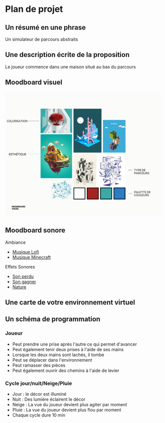 # Plan de projet

## Un résumé en une phrase 
Un simulateur de parcours abstraits

## Une description écrite de la proposition 

Le joueur commence dans une maison situé au bas du parcours



## Moodboard visuel 
![moodboard](./medias/moodboard.png)

## Moodboard sonore 
Ambiance

- [Musique Lofi](https://www.youtube.com/watch?v=n61ULEU7CO0)
- [Musique Minecraft](https://www.youtube.com/watch?v=G9sdTJGe7go)

Effets Sonores

- [Son perdu](https://www.youtube.com/watch?v=voL49uXJiV4)
- [Son gagner](https://www.youtube.com/watch?v=96YhBRqW6T4)
- [Nature]()


## Une carte de votre environnement virtuel 
## Un schéma de programmation
### Joueur
- Peut prendre une prise après l'autre ce qui permet d'avancer
- Peut également tenir deux prises à l'aide de ses mains
- Lorsque les deux mains sont lachés, il tombe
- Peut se déplacer dans l'environnement
- Peut ramasser des pièces
- Peut également ouvrir des chemins à l'aide de levier

### Cycle jour/nuit/Neige/Pluie
- Jour : le décor est illuminé
- Nuit : Des lumière éclairent le décor
- Neige : La vue du joueur devient plus agiter par moment
- Pluie : La vue du joueur devient plus flou par moment
- Chaque cycle dure 10 min
